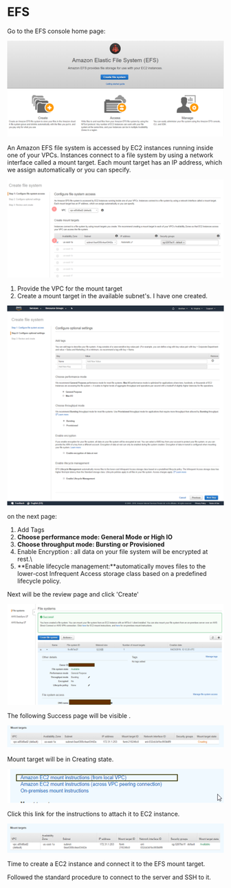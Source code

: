 # EFS

Go to the EFS console home page:

![](../../.gitbook/assets/image%20%2822%29.png)

An Amazon EFS file system is accessed by EC2 instances running inside one of your VPCs. Instances connect to a file system by using a network interface called a mount target. Each mount target has an IP address, which we assign automatically or you can specify.

![](../../.gitbook/assets/image%20%2817%29.png)

1. Provide the VPC for the mount target
2. Create a mount target in the available subnet's. I have one created.

![](../../.gitbook/assets/screencapture-console-aws-amazon-efs-home-2019-04-23-17_37_34.png)

on the next page:

1. Add Tags
2. **Choose performance mode: General Mode or High IO**
3. **Choose throughput mode: Bursting or Provisioned**
4. Enable Encryption : all data on your file system will be encrypted at rest.\
5. **Enable lifecycle management:**automatically moves files to the lower-cost Infrequent Access storage class based on a predefined lifecycle policy.

Next will be the review page and click 'Create' 

![](../../.gitbook/assets/image%20%2852%29.png)

The following Success page will be visible .

![](../../.gitbook/assets/image%20%2810%29.png)

Mount target will be in Creating state.

![](../../.gitbook/assets/image%20%289%29.png)

Click this link for the instructions to attach it to EC2 instance.

![After a while the mount target will be available.](../../.gitbook/assets/image%20%2812%29.png)

Time to create a EC2 instance and connect it to the EFS mount target.

Followed the standard procedure to connect to the server and SSH to it.





